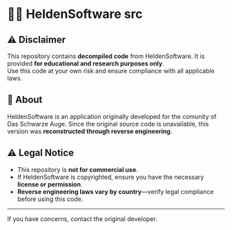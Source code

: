 # 🦸‍♂️ HeldenSoftware src  

## ⚠️ Disclaimer  
This repository contains **decompiled code** from HeldenSoftware. It is provided **for educational and research purposes only**.  
Use this code at your own risk and ensure compliance with all applicable laws.

## 📌 About  
HeldenSoftware is an application originally developed for the comunity of Das Schwarze Auge. Since the original source code is unavailable, this version was **reconstructed through reverse engineering**.

## ⚠️ Legal Notice  
- This repository is **not for commercial use**.  
- If HeldenSoftware is copyrighted, ensure you have the necessary **license or permission**.  
- **Reverse engineering laws vary by country**—verify legal compliance before using this code.  

---
If you have concerns, contact the original developer.
